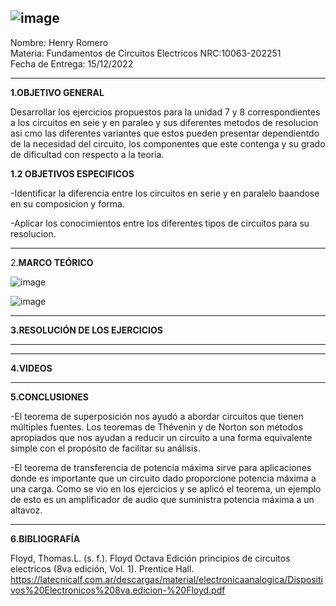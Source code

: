 ![image](https://user-images.githubusercontent.com/116819100/202600463-84a8f18b-6274-4eb5-abe0-1334f3dc985c.png)
----------------------------------------------------------------------------------------------------------------------------------------
Nombre: Henry Romero        
Materia: Fundamentos de Circuitos Electricos NRC:10063-202251  
Fecha de Entrega: 15/12/2022

-------------------------------------------------------------------------------------------------------------------------------------

**1.OBJETIVO GENERAL**

Desarrollar los ejercicios propuestos para la unidad 7 y 8 correspondientes a los circuitos en seie y en paraleo y sus diferentes metodos de resolucion asi cmo las diferentes variantes que estos pueden presentar dependientdo de la necesidad del circuito, los componentes que este contenga y su grado de dificultad con respecto a la teoria.


**1.2 OBJETIVOS ESPECIFICOS**

-Identificar la diferencia entre los circuitos en serie y en paralelo baandose en su composicion y forma.

-Aplicar los conocimientos entre los diferentes tipos de circuitos para su resolucion.

-----------------------------------------------------------------------------------------------------------------------------

2.**MARCO TEÓRICO**







![image](https://user-images.githubusercontent.com/116819100/207766141-baba33d3-b9d2-42b0-b425-4a09deb52a8c.png)



![image](https://user-images.githubusercontent.com/116819100/207766164-4cdf609f-4bd1-489a-aa0f-44160d6faa9a.png)

--------------------------------------------------

**3.RESOLUCIÓN DE LOS EJERCICIOS**

















-------------------------------------------------------------------------















































--------------------------------------------------------------------------------------------------------

**4.VIDEOS**

------------------------------------------------------------------------------------------------------
**5.CONCLUSIONES**


-El teorema de superposición nos ayudó a abordar circuitos que tienen múltiples fuentes. Los teoremas de Thévenin y de Norton son métodos apropiados que nos ayudan a reducir un circuito a una forma equivalente simple con el propósito de facilitar su análisis.

-El teorema de transferencia de potencia máxima sirve para aplicaciones donde es importante que un circuito dado proporcione potencia máxima a una carga. Como se vio en los ejercicios y se aplicó el teorema, un ejemplo de esto es un amplificador de audio que suministra potencia máxima a un altavoz.

--------------------------------------------------------------------------------------------------------
**6.BIBLIOGRAFÍA**

Floyd, Thomas.L. (s. f.). Floyd Octava Edición principios de circuitos electricos (8va edición, Vol. 1). Prentice Hall. https://latecnicalf.com.ar/descargas/material/electronicaanalogica/Dispositivos%20Electronicos%208va.edicion-%20Floyd.pdf







































